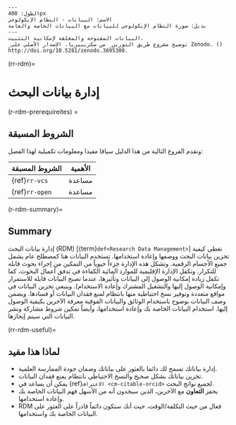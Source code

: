 ```{figure} ../figures/data-ecosystem.jpg
---
الطول: 400px
الاسم: البيانات - النظام الإيكولوجي
بديل: صورة النظام الإيكولوجي للبيانات مع البيانات الخاصة والعامة
---
البيانات المفتوحة والمغلقة لإمكانية التثبيت.
_توضيح مشروع طريق التورين_ من سكريبيريا. الإصدار الأصلي على Zenodo. () http://doi.org/10.5281/zenodo.3695300. 
```

(rr-rdm)=
# إدارة بيانات البحث

(r-rdm-prerequireites) =
## الشروط المسبقة

وتقدم الفروع التالية من هذا الدليل سياقا مفيدا ومعلومات تكميلية لهذا الفصل:

| الشروط المسبقة | الأهمية |
| -------------- | ------- |
| {ref}`rr-vcs`  | مساعدة  |
| {ref}`rr-open` | مساعدة  |

(r-rdm-summary)=
## Summary

إدارة بيانات البحث (RDM) [{term}`def<Research Data Management>`] تغطي كيفية تخزين بيانات البحث ووصفها وإعادة استخدامها. تستخدم البيانات هنا كمصطلح عام يشمل جميع الأجسام الرقمية. وتشكل هذه الإدارة جزءاً حيوياً من التمكين من إجراء بحوث قابلة للتكرار. وتكفل الإدارة الإقليمية للموارد المائية الكفاءة في تدفق أعمال البحوث، كما تكفل زيادة إمكانية الوصول إلى البيانات وتأثيرها، عندما تصبح البيانات قابلة للاستمرار وإمكانية الوصول إليها والتشغيل المشترك وإعادة الاستخدام). وينبغي تخزين البيانات في مواقع متعددة وتوفير نسخ احتياطية منها بانتظام لمنع فقدان البيانات أو فسادها. ويضمن وصف البيانات بوضوح باستخدام الوثائق والبيانات الفوقية معرفة الآخرين بكيفية الوصول إليها. استخدام البيانات الخاصة بك وإعادة استخدامها، وأيضاً تمكين شروط مشاركة ونشر البيانات التي سيتم إيجازها.



(rr-rdm-useful)=
## لماذا هذا مفيد

- إدارة بياناتك تسمح لك دائما بالعثور على بياناتك وضمان جودة الممارسة العلمية.
- تخزين بياناتك بشكل صحيح والنسخ الاحتياطي بانتظام يمنع فقدان البيانات.
- يمكن أن يساعد في {ref}`الاعتراف <cm-citable-orcid>` لجميع نواتج البحث.
- يحفز **التعاون** مع الآخرين، الذين سيجدون أنه من الأسهل فهم البيانات الخاصة بك وإعادة استخدامها.
- RDM فعال من حيث التكلفة/الوقت، حيث أنك ستكون دائماً قادراً على العثور على البيانات الخاصة بك واستخدامها.
